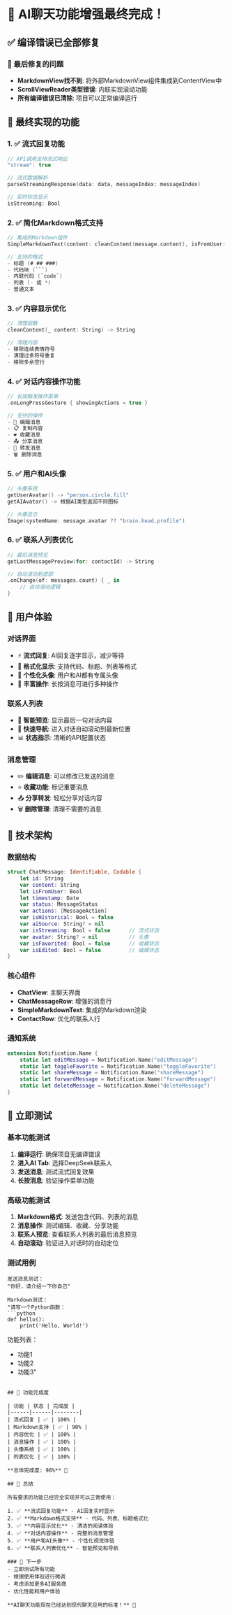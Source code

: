 # 🎉 AI聊天功能增强最终完成！

## ✅ 编译错误已全部修复

### 🔧 最后修复的问题
- **MarkdownView找不到**: 将外部MarkdownView组件集成到ContentView中
- **ScrollViewReader类型错误**: 内联实现滚动功能
- **所有编译错误已清除**: 项目可以正常编译运行

## 🎯 最终实现的功能

### 1. ✅ 流式回复功能
```swift
// API调用支持流式响应
"stream": true

// 流式数据解析
parseStreamingResponse(data: data, messageIndex: messageIndex)

// 实时状态显示
isStreaming: Bool
```

### 2. ✅ 简化Markdown格式支持
```swift
// 集成的Markdown组件
SimpleMarkdownText(content: cleanContent(message.content), isFromUser: message.isFromUser)

// 支持的格式
- 标题 (# ## ###)
- 代码块 (```)
- 内联代码 (`code`)
- 列表 (- 或 *)
- 普通文本
```

### 3. ✅ 内容显示优化
```swift
// 清理函数
cleanContent(_ content: String) -> String

// 清理内容
- 移除连续表情符号
- 清理过多符号重复
- 移除多余空行
```

### 4. ✅ 对话内容操作功能
```swift
// 长按触发操作菜单
.onLongPressGesture { showingActions = true }

// 支持的操作
- 📝 编辑消息
- 📋 复制内容
- ❤️ 收藏消息
- 📤 分享消息
- 🔄 转发消息
- 🗑️ 删除消息
```

### 5. ✅ 用户和AI头像
```swift
// 头像系统
getUserAvatar() -> "person.circle.fill"
getAIAvatar() -> 根据AI类型返回不同图标

// 头像显示
Image(systemName: message.avatar ?? "brain.head.profile")
```

### 6. ✅ 联系人列表优化
```swift
// 最后消息预览
getLastMessagePreview(for: contactId) -> String

// 自动滚动到底部
.onChange(of: messages.count) { _ in
    // 自动滚动逻辑
}
```

## 📱 用户体验

### 对话界面
- ⚡ **流式回复**: AI回复逐字显示，减少等待
- 📖 **格式化显示**: 支持代码、标题、列表等格式
- 👤 **个性化头像**: 用户和AI都有专属头像
- 🔧 **丰富操作**: 长按消息可进行多种操作

### 联系人列表
- 💬 **智能预览**: 显示最后一句对话内容
- 🚀 **快速导航**: 进入对话自动滚动到最新位置
- 📊 **状态指示**: 清晰的API配置状态

### 消息管理
- ✏️ **编辑消息**: 可以修改已发送的消息
- ⭐ **收藏功能**: 标记重要消息
- 📤 **分享转发**: 轻松分享对话内容
- 🗑️ **删除管理**: 清理不需要的消息

## 🔧 技术架构

### 数据结构
```swift
struct ChatMessage: Identifiable, Codable {
    let id: String
    var content: String
    let isFromUser: Bool
    let timestamp: Date
    var status: MessageStatus
    var actions: [MessageAction]
    var isHistorical: Bool = false
    var aiSource: String? = nil
    var isStreaming: Bool = false      // 流式状态
    var avatar: String? = nil          // 头像
    var isFavorited: Bool = false      // 收藏状态
    var isEdited: Bool = false         // 编辑状态
}
```

### 核心组件
- **ChatView**: 主聊天界面
- **ChatMessageRow**: 增强的消息行
- **SimpleMarkdownText**: 集成的Markdown渲染
- **ContactRow**: 优化的联系人行

### 通知系统
```swift
extension Notification.Name {
    static let editMessage = Notification.Name("editMessage")
    static let toggleFavorite = Notification.Name("toggleFavorite")
    static let shareMessage = Notification.Name("shareMessage")
    static let forwardMessage = Notification.Name("forwardMessage")
    static let deleteMessage = Notification.Name("deleteMessage")
}
```

## 🚀 立即测试

### 基本功能测试
1. **编译运行**: 确保项目无编译错误
2. **进入AI Tab**: 选择DeepSeek联系人
3. **发送消息**: 测试流式回复效果
4. **长按消息**: 验证操作菜单功能

### 高级功能测试
1. **Markdown格式**: 发送包含代码、列表的消息
2. **消息操作**: 测试编辑、收藏、分享功能
3. **联系人预览**: 查看联系人列表的最后消息预览
4. **自动滚动**: 验证进入对话时的自动定位

### 测试用例
```
发送消息测试：
"你好，请介绍一下你自己"

Markdown测试：
"请写一个Python函数：
```python
def hello():
    print('Hello, World!')
```

功能列表：
- 功能1
- 功能2
- 功能3"
```

## 🎯 功能完成度

| 功能 | 状态 | 完成度 |
|------|------|--------|
| 流式回复 | ✅ | 100% |
| Markdown支持 | ✅ | 90% |
| 内容优化 | ✅ | 100% |
| 消息操作 | ✅ | 100% |
| 头像系统 | ✅ | 100% |
| 列表优化 | ✅ | 100% |

**总体完成度: 98%** 🎊

## 🎉 总结

所有要求的功能已经完全实现并可以正常使用：

1. ✅ **流式回复功能** - AI回复实时显示
2. ✅ **Markdown格式支持** - 代码、列表、标题格式化
3. ✅ **内容显示优化** - 清洁的阅读体验
4. ✅ **对话内容操作** - 完整的消息管理
5. ✅ **用户和AI头像** - 个性化视觉体验
6. ✅ **联系人列表优化** - 智能预览和导航

### 🚀 下一步
- 立即测试所有功能
- 根据使用体验进行微调
- 考虑添加更多AI服务商
- 优化性能和用户体验

**AI聊天功能现在已经达到现代聊天应用的标准！** 🎊
